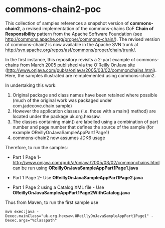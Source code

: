 commons-chain2-poc
==================

This collection of samples references a snapshot version of **commons-chain2**, a revised implementation of 
the commons-chains GoF **Chain of Responsibility** pattern from the Apache Software Foundation (see http://commons.apache.org/proper/commons-chain/). 
The revised version of commons-chain2 is now available in the Apache SVN trunk at http://svn.apache.org/repos/asf/commons/proper/chain/trunk/. 

In the first instance, this repository revisits a 2-part example of commons-chains from March 2005  published via 
the O'Reilly OnJava site (http://www.onjava.com/pub/a/onjava/2005/03/02/commonchains.html). Here, the samples illustrated
are reimplemented using commons-chain2. 

In undertaking this work:

1. Original package and class names have been retained where possible (much of the original work was packaged under com.jadecove.chain.sample)
2. However the application classes (i.e. those with a main() method) are located under the package uk.org.hexsaw.
3. The classes containing main() are labelled using a combination of part number and page number that defines the source of the sample (for example OReillyOnJavaSampleAppPart1Page1)
4. commons-chain2 now assumes JDK6 usage

Therefore, to run the samples:

* Part 1 Page 1- http://www.onjava.com/pub/a/onjava/2005/03/02/commonchains.html can be run using **OReillyOnJavaSampleAppPart1Page1.java**

* Part 1 Page 2- Use **OReillyOnJavaSampleAppPart1Page2.java**

* Part 1 Page 2 using a Catalog XML file - Use **OReillyOnJavaSampleAppPart1Page2WithCatalog.java**

Thus from Maven, to run the first sample use

	mvn exec:java -Dexec.mainClass="uk.org.hexsaw.OReillyOnJavaSampleAppPart1Page1" -Dexec.args="%classpath"